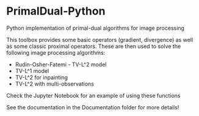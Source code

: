 # PrimalDual-Python
Python implementation of primal-dual algorithms for image processing
 
 This toolbox provides some basic operators (gradient, divergence) as well as 
 some classic proximal operators. These are then used to solve the following 
 image processing algorithms:
 - Rudin-Osher-Fatemi - TV-L^2 model
 - TV-L^1 model
 - TV-L^2 for inpainting
 - TV-L^2 with multi-observations

 Check the Jupyter Notebook for an example of using these functions
 
 See the documentation in the Documentation folder for more details!
